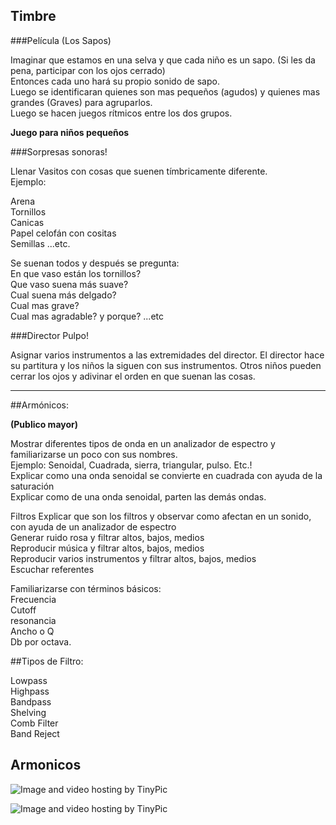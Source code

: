 
## Timbre       


###Película (Los Sapos)           

Imaginar que estamos en una selva y que cada niño es un sapo. (Si les da pena, participar con los ojos cerrado)     
Entonces cada uno hará su propio sonido de sapo.   
Luego se identificaran quienes son mas pequeños (agudos) y quienes mas grandes (Graves) para agruparlos.     
Luego se hacen juegos rítmicos entre los dos grupos.     

**Juego para niños pequeños**       

###Sorpresas sonoras!   

Llenar Vasitos con cosas que suenen tímbricamente diferente.   
Ejemplo:  

Arena         
Tornillos       
Canicas        
Papel celofán con cositas    
Semillas ...etc.    



Se suenan todos y después se pregunta:  
En que vaso están los tornillos?       
Que vaso suena más suave?                   
Cual suena más delgado?             
Cual mas grave?         
Cual mas agradable? y porque?  ...etc     



###Director Pulpo!

Asignar varios instrumentos a las extremidades del director.  El director hace su partitura y los niños la siguen con sus instrumentos.
Otros niños pueden cerrar los ojos y adivinar el orden en que suenan las cosas.

----

##Armónicos:

**(Publico mayor)**     

Mostrar diferentes tipos de onda en un analizador de espectro y familiarizarse un poco con sus nombres.    
Ejemplo:  Senoidal, Cuadrada, sierra, triangular, pulso. Etc.!   
Explicar como una onda senoidal se convierte en cuadrada con ayuda de la saturación     
Explicar como de una onda senoidal, parten las demás ondas.      


Filtros
Explicar que son los filtros y observar como afectan en un sonido, con ayuda de un analizador de espectro   
Generar ruido rosa y filtrar altos, bajos, medios   
Reproducir música y filtrar altos, bajos, medios   
Reproducir varios instrumentos y filtrar altos, bajos, medios   
Escuchar referentes

Familiarizarse con términos básicos:   
Frecuencia   
Cutoff   
resonancia  
Ancho o Q  
Db por octava.  

##Tipos de Filtro:  

Lowpass   
Highpass   
Bandpass   
Shelving   
Comb Filter   
Band Reject   

## Armonicos 

<img src="http://i59.tinypic.com/23hlmau.jpg" border="0" alt="Image and video hosting by TinyPic"></a>

<img src="http://i57.tinypic.com/2i06ukg.jpg" border="0" alt="Image and video hosting by TinyPic"></a>

